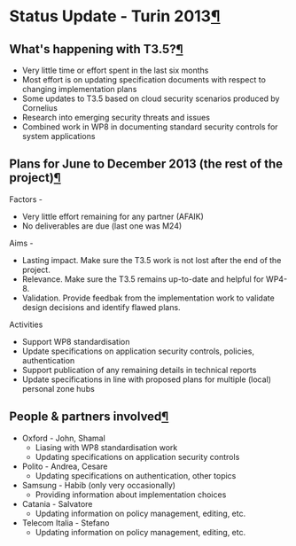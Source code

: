 Status Update - Turin 2013[¶](#Status-Update-Turin-2013)
========================================================

What's happening with T3.5?[¶](#Whats-happening-with-T35)
---------------------------------------------------------

-   Very little time or effort spent in the last six months
-   Most effort is on updating specification documents with respect to
    changing implementation plans
-   Some updates to T3.5 based on cloud security scenarios produced by
    Cornelius
-   Research into emerging security threats and issues
-   Combined work in WP8 in documenting standard security controls for
    system applications

Plans for June to December 2013 (the rest of the project)[¶](#Plans-for-June-to-December-2013-the-rest-of-the-project)
----------------------------------------------------------------------------------------------------------------------

Factors -

-   Very little effort remaining for any partner (AFAIK)
-   No deliverables are due (last one was M24)

Aims -

-   Lasting impact. Make sure the T3.5 work is not lost after the end of
    the project.
-   Relevance. Make sure the T3.5 remains up-to-date and helpful for
    WP4-8.
-   Validation. Provide feedbak from the implementation work to validate
    design decisions and identify flawed plans.

Activities

-   Support WP8 standardisation
-   Update specifications on application security controls, policies,
    authentication
-   Support publication of any remaining details in technical reports
-   Update specifications in line with proposed plans for multiple
    (local) personal zone hubs

People & partners involved[¶](#People-38-partners-involved)
-----------------------------------------------------------

-   Oxford - John, Shamal
    -   Liasing with WP8 standardisation work
    -   Updating specifications on application security controls
-   Polito - Andrea, Cesare
    -   Updating specifications on authentication, other topics
-   Samsung - Habib (only very occasionally)
    -   Providing information about implementation choices
-   Catania - Salvatore
    -   Updating information on policy management, editing, etc.
-   Telecom Italia - Stefano
    -   Updating information on policy management, editing, etc.


